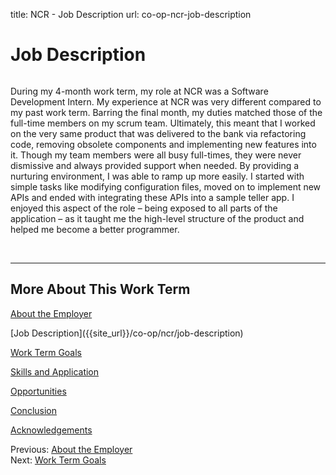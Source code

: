 title: NCR - Job Description
url: co-op-ncr-job-description

<h1 class="u-lead center">Job Description</h1>

<img class="left-aligned" src="{{ url_for('static', filename='images/ncr/building.png') }}" alt="">

During my 4-month work term, my role at NCR was a Software Development Intern. My experience at NCR was very different compared to my past work term. Barring the final month, my duties matched those of the full-time members on my scrum team. Ultimately, this meant that I worked on the very same product that was delivered to the bank via refactoring code, removing obsolete components and implementing new features into it. Though my team members were all busy full-times, they were never dismissive and always provided support when needed. By providing a nurturing environment, I was able to ramp up more easily. I started with simple tasks like modifying configuration files, moved on to implement new APIs and ended with integrating these APIs into a sample teller app. I enjoyed this aspect of the role – being exposed to all parts of the application – as it taught me the high-level structure of the product and helped me become a better programmer.

<br>
<hr>

<h2 class="u-sublead">More About This Work Term</h2>

[About the Employer]({{site_url}}/co-op/ncr/about-the-employer)

<span class='active'>
  [Job Description]({{site_url}}/co-op/ncr/job-description)
</span>

[Work Term Goals]({{site_url}}/co-op/ncr/work-term-goals)

[Skills and Application]({{site_url}}/co-op/ncr/skills-and-application)

[Opportunities]({{site_url}}/co-op/ncr/opportunities)

[Conclusion]({{site_url}}/co-op/ncr/conclusion)

[Acknowledgements]({{site_url}}/co-op/ncr/acknowledgements)

<div class="left-aligned no-margin">
  Previous: <a href="{{ site_url }}/co-op/ncr/about-the-employer">About the Employer</a>
</div>

<div class="right-aligned no-margin">
  Next: <a href="{{ site_url }}/co-op/ncr/work-term-goals">Work Term Goals</a>
</div>
